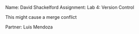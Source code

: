 Name: David Shackelford
Assignment: Lab 4: Version Control

This might cause a merge conflict

Partner: Luis Mendoza
